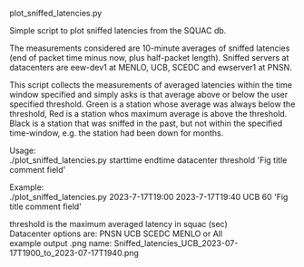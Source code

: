 plot_sniffed_latencies.py

Simple script to plot sniffed latencies from the SQUAC db.

The measurements considered are 10-minute averages of sniffed latencies (end of packet time minus now, plus half-packet length).
Sniffed servers at datacenters are eew-dev1 at MENLO, UCB, SCEDC and ewserver1 at PNSN.

This script collects the measurements of averaged latencies within the time window specified and simply asks is that average above or below the user specified threshold.
Green is a station whose average was always below the threshold, Red is a station whos maximum average is above the threshold.
Black is a station that was sniffed in the past, but not within the specified time-window, e.g. the station had been down for months.

Usage:<br>
  ./plot_sniffed_latencies.py starttime endtime datacenter threshold 'Fig title comment field'

Example:<br>
  ./plot_sniffed_latencies.py 2023-7-17T19:00 2023-7-17T19:40 UCB 60 'Fig title comment field'

threshold is the maximum averaged latency in squac (sec) <br>
Datacenter options are: PNSN UCB SCEDC MENLO or All <br>
example output .png name: Sniffed_latencies_UCB_2023-07-17T1900_to_2023-07-17T1940.png

